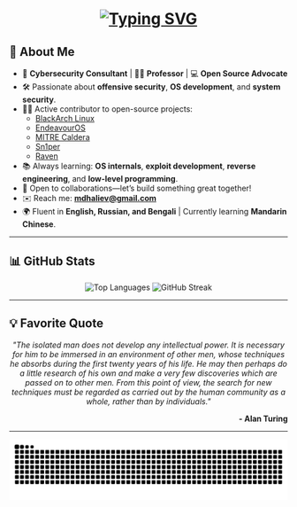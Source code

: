 <h1 align="center">
  <a href="https://git.io/typing-svg">
    <img src="https://readme-typing-svg.demolab.com?font=IBM+Plex+Mono&duration=4000&pause=100&color=149414&center=true&vCenter=true&random=false&width=600&lines=Howdy+%F0%9F%91%8B%2C+I'm+Md+Ali;Ethical+Hacker;Computer+Science+Professor;Passionate+OS+Developer;Integrity+First;Always+Loyal;Never+Stop+Learning" 
    alt="Typing SVG" />
  </a>
</h1>

## **🤔 About Me**
- 🔐 **Cybersecurity Consultant** | 🧑‍🏫 **Professor** | 💻 **Open Source Advocate**
- 🛠 Passionate about **offensive security**, **OS development**, and **system security**.
- 🏴‍☠️ Active contributor to open-source projects:  
  - [BlackArch Linux](https://github.com/blackarch)
  - [EndeavourOS](https://github.com/endeavouros-team)
  - [MITRE Caldera](https://github.com/mitre/caldera)
  - [Sn1per](https://github.com/1N3/Sn1per)
  - [Raven](https://github.com/CycodeLabs/raven)
- 📚 Always learning: **OS internals**, **exploit development**, **reverse engineering**, and **low-level programming**.
- 👥 Open to collaborations—let’s build something great together!
- ✉️ Reach me: **[mdhaliev@gmail.com](mailto:mdhaliev@gmail.com)**  
- 🌍 Fluent in **English, Russian, and Bengali** | Currently learning **Mandarin Chinese**.

---

## **📊 GitHub Stats**
<p align="center">
  <img src="https://github-readme-stats.vercel.app/api/top-langs/?username=xxxspicyboiiixxx&include_all_commits=true&layout=compact&theme=vision-friendly-dark&card_width=313" alt="Top Languages" height="180px" />
  <img src="https://github-readme-streak-stats.herokuapp.com/?user=xxxspicyboiiixxx&theme=vision-friendly-dark" alt="GitHub Streak" height="180px" />
</p>

---

## **💡 Favorite Quote**
<p align="center">
  <em>"The isolated man does not develop any intellectual power. It is necessary for him to be immersed in an environment of other men, whose techniques he absorbs during the first twenty years of his life. He may then perhaps do a little research of his own and make a very few discoveries which are passed on to other men. From this point of view, the search for new techniques must be regarded as carried out by the human community as a whole, rather than by individuals."</em>
</p>
<p align="right"><b>- Alan Turing</b></p>

---

<p align="center">
    <img src="https://raw.githubusercontent.com/BEPb/BEPb/output/github-contribution-grid-snake.svg">
</p>

